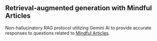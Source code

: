 ## Retrieval-augmented generation with Mindful Articles
Non-hallucinatory RAG protocol utilizing Gemini AI to provide accurate responses to questions related to [Mindful Articles](https://onepointedmind.substack.com/p/all-phenomena-arise-from-the-mind).
